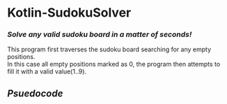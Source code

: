 # Kotlin-SudokuSolver

### ***Solve any valid sudoku board in a matter of seconds!***

This program first traverses the sudoku board searching for any empty positions.  
In this case all empty positions marked as 0, the program then attempts to fill it with a valid value(1..9).

## *Psuedocode*

